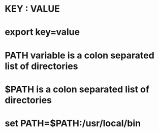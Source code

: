 # KEY : VALUE

# export key=value

# PATH variable is a colon separated list of directories

# $PATH is a colon separated list of directories

# set PATH=$PATH:/usr/local/bin
